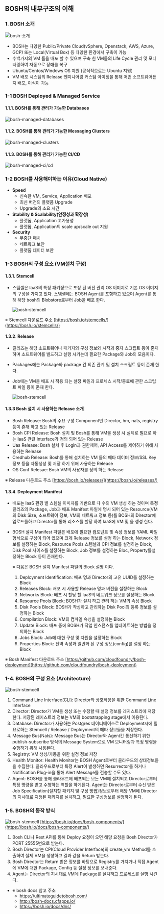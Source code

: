 ## BOSH의 내부구조의 이해

### 1.  BOSH 소개

![bosh-소개][bosh-image-0]

 - BOSH는 다양한 Public/Private Cloud(vSphere, Openstack, AWS, Azure, GCP) 또는 Local(Virtual Box) 등 다양한 환경에서 구축이 가능
 - 수백가지의 VM 들을 배포 할 수 있으며 구축 한 VM들의  Life Cycle 관리 및 모니터링하여 자동으로 장애를 복구
 -  Ubuntu/Centos/Windows OS 지원 (공식적으로는 Ubuntu 지원)
 -  VM 배포 시스템의 Release 엔지니어링 커스텀 아이징을 통해 어떤 소프트웨어든지 배포, 이식이 가능
 
### 1-1 BOSH Deployed & Managed Service

#### 1.1.1. BOSH를 통해 관리가 가능한 Databases

  ![bosh-managed-databases][bosh-image-1]
  
#### 1.1.2. BOSH를 통해 관리가 가능한 Messaging Clusters
 
  ![bosh-managed-clusters][bosh-image-2]
  
#### 1.1.3.  BOSH를 통해 관리가 가능한 CI/CD

   ![bosh-managed-ci/cd][bosh-image-3]

### 1-2 BOSH를 사용해야하는 이유(Cloud Native)

- **Speed**
	 - 신속한 VM, Service, Application 배포
	 - 최신 버전의 플랫폼 Upgrade
	 - Upgrade의 소요 시간
- **Stability & Scalability(안정성과 확장성)**
	- 플랫폼, Application 고가용성
	- 플랫폼, Application의 scale up/scale out 지원
- **Security**
	- 무중단 패치
	- 네트워크 보안
	- 플랫폼 데이터 보안

### 1-3 BOSH의 구성 요소 (VM설치 구성)

#### 1.3.1. Stemcell
-  스템셀은 IaaS의 특정 패키징으로 포장 된 버전 관리 OS 이미지로 기본 OS 이미지의 구성을 가지고 있다. 스템셀에는 BOSH Agent를 포함하고 있으며 Agent를 통해 해당 bosh의 Blobstore로부터 Job을 배포 한다.
	
	![bosh-stemcell][bosh-image-4]
	
※ Stemcell 다운로드 주소
	[https://bosh.io/stemcells/](https://bosh.io/stemcells/)
	
#### 1.3.2. Release
- 릴리즈는 해당 소프트웨어나 패키지의 구성 정보와 시작과 중지 스크립트 등이 존재하며 소프트웨어를 빌드하고 실행 시키는데 필요한 Package와 Job의 모음이다.
-   Packages에는 Package와 package 간 의존 관계 및 설치 스크립트 등이 존재 한다.
-   Job에는 VM을 배포 시 적용 되는 설정 파일과 프로세스 시작/종료에 관한 스크립트 파일 등이 존재 한다.
	
	![bosh-stemcell][bosh-image-5]

#### 1.3.3  Bosh 설치 시 사용하는 Release 소개
-  Bosh Release: Bosh의 주요 구성 Component인 Director, hm, nats, registry 등이 존해 하고 있는 Release
- Bosh CPI Release: Bosh 설치 및 Bosh를 통해 VM을 생성 시 실제로 필요로 하는 IaaS 관련 Interface가 정의 되어 있는 Release
- Uaa Release: Bosh 설치 후 Login과 권한제어, API Access를 제어하기 위해 사용하는 Release
- Credhub Release: Bosh를 통해 설치하는 VM 들의 메타 데이터 정보/SSL Key 정보 등을 자동생성 및 저장 하기 위해 사용하는 Release
- OS Conf Relesae: Bosh VM의 사용자를 정의 하는 Release
	
※ Release 다운로드 주소
	[https://bosh.io/releases/](https://bosh.io/releases/)
	
#### 1.3.4. Deployment Manifest

- 배포는 IaaS 환경 별 스템셀 이미지를 기반으로 다 수의 VM 생성 하는 것이며 특정 릴리즈의 Package, Job과 배포 Manifest 파일에 명시 되어 있는 Resource(VM의 Disk Size, 소프트웨어 정보, VM의 네트워크 정보 등)를 BOSH의 Director에 업로드를하고 Director를 통해 리소스를 할당 하여 IaaS에 VM 및 을 생성 한다.

- BOSH 설치 Manifest 파일은 배포에 필요한 컴포넌트 및 속성 정보를 YAML 파일 형식으로 구성이 되어 있으며 크게 Release 정보를 설정 하는 Block, Network 정보를 설정하는 Block, Resource Pools 스템셀과 CPI 정보를 설정하는 Block, Disk Pool 사이즈를 설정하는 Block, Job 정보를 설정하는 Bloc, Property를설정하는 Block 등이 존재한다.

	※ 다음은 BOSH 설치 Manifest 파일의 Block 설명 이다.

	1.  Deployment Identification: 배포 명과 Director의 고유 UUID를 설정하는 Block
	2.  Releases Block: 배포 시 사용할 Release 명과 버전을 설정하는 Block
	3.  Networks Block: 배포 시 할당 할 IaaS의 네트워크 정보를 설정하는 Block
	4.  Resource Pools Block: BOSH가 설치 하고 관리 하는 VM의 속성 Block
	5.  Disk Pools Block: BOSH가 작성하고 관리하는 Disk Pool의 등록 정보를 설정하는 Block
	6.  Compilation Block: VM의 컴파일 속성을 설정하는 Block
	7.  Update Block: 배포 중에 BOSH가 작업 인스턴스를 업데이트하는 방법을 정의하는 Block
	8.  Jobs Block: Job에 대한 구성 및 자원을 설정하는 Block
	9.  Properties Block: 전역 속성과 일반화 된 구성 정보(config)를 설정 하는 Block

※ Bosh Manifest 다운로드 주소
   [https://github.com/cloudfoundry/bosh-deployment](https://github.com/cloudfoundry/bosh-deployment)  

### 1-4. BOSH의 구성 요소 (Architecture)

![bosh-stemcell][bosh-image-6]

1.  Command Line Interface(CLI): Director와 상호작용을 위한 Command Line Interface
2.  Director: Director가 VM을 생성 또는 수정할 때 설정 정보를 레지스트리에 저장한다. 저장된 레지스트리 정보는 VM의 bootstrapping stage에서 이용된다.
3.  Database: Director가 사용하는 Postgres 데이터베이스로 Deployment시에 필요로하는 Stemcell / Release / Deployment의 메타 정보들을 저장한다.
4.  Message Bus(Nats): Message Bus는 Director와 Agent간 통신하기 위한 publish-subscribe 방식의 Message System으로 VM 모니터링과 특정 명령을 수행하기 위해 사용된다.
5.  Registry: VM 생성/가동을 위한 설정 정보 저장
6.  Health Monitor: Health Monitor는 BOSH Agent로부터 클라우드의 상태정보들을 수집한다. 클라우드로부터 특정 Alert이 발생하면 Resurrector를 하거나 Notification Plug-in을 통해 Alert Message를 전송할 수도 있다.
7.  Agent:  BOSH를 통해 클라우드에 배포되는 모든 VM에 설치되고 Director로부터 특정 명령을 받고 수행하는 역할을 하게된다. Agent는 Director로부터 수신 받은 Job Specification(설치할 패키지 및 구성 방법)정보로부터 해당 VM에 Director의 지시대로 지정된 패키지를 설치하고, 필요한 구성정보를 설정하게 된다.

### 1-5. BOSH의 동작 방식

![bosh-stemcell][bosh-image-7]
[https://bosh.io/docs/bosh-components/](https://bosh.io/docs/bosh-components/)

1. Bosh CLI나 Rest API를 통해 Deploy 요청이 오면 해당 요청을 Bosh Director가 PORT 25555번으로 받는다.
2. Bosh Director는 CPI(Cloud Provider Interface)의 create_vm Method를 호출하여 실제 VM을 생성하고 결과 값을 Return 받는다.
3. Bosh Director는 Return 받은 정보를 바탕으로 Registry를 거치거나 직접 Agent에 VM에 대한 Package, Config 등 설정 정보를 보내준다.
4. Agent는 Director의 지시대로 VM에 Package를 설치하고 프로세스를 실행 시킨다.

- ※ bosh docs 참고 주소
	- https://ultimateguidetobosh.com/
	- http://bosh-docs.cfapps.io/
	- https://bosh.io/docs/dns/

[bosh-image-0]:./images/bosh-image-0.png
[bosh-image-1]:./images/bosh-image-1.png
[bosh-image-2]:./images/bosh-image-2.png
[bosh-image-3]:./images/bosh-image-3.png
[bosh-image-4]:./images/bosh-image-4.png
[bosh-image-5]:./images/bosh-image-5.png
[bosh-image-6]:./images/bosh-image-6.png
[bosh-image-7]:./images/bosh-image-7.png
